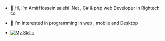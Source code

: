 - 👋 Hi, I’m AmirHossein salehi .Net , C# & php web Developer in Rightech co
- 👀 I’m interested in programming in web , mobile and Desktop

- [![My Skills](https://skills.thijs.gg/icons?i=dotnet,cs,php,git,js,jquery,html,css,bootstrap,visualstudio,vscode,java,mysql)](https://skills.thijs.gg)
